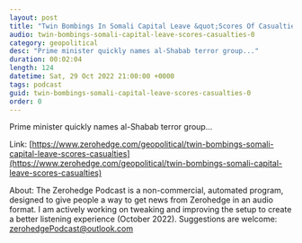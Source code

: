 ```yaml
---
layout: post
title: "Twin Bombings In Somali Capital Leave &quot;Scores Of Casualties&quot; "
audio: twin-bombings-somali-capital-leave-scores-casualties-0
category: geopolitical
desc: "Prime minister quickly names al-Shabab terror group..."
duration: 00:02:04
length: 124
datetime: Sat, 29 Oct 2022 21:00:00 +0000
tags: podcast
guid: twin-bombings-somali-capital-leave-scores-casualties-0
order: 0
---
```

Prime minister quickly names al-Shabab terror group...

Link: [https://www.zerohedge.com/geopolitical/twin-bombings-somali-capital-leave-scores-casualties](https://www.zerohedge.com/geopolitical/twin-bombings-somali-capital-leave-scores-casualties)

About: The Zerohedge Podcast is a non-commercial, automated program, designed to give people a way to get news from Zerohedge in an audio format.  I am actively working on tweaking and improving the setup to create a better listening experience (October 2022).  Suggestions are welcome: [zerohedgePodcast@outlook.com](mailto:zerohedgePodcast@outlook.com)